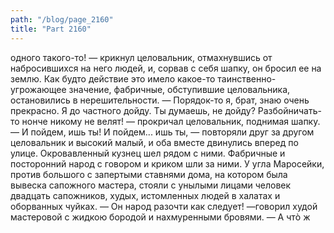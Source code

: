 ```yaml
---
path: "/blog/page_2160"
title: "Part 2160"
---
```


 одного такого-то! — крикнул целовальник, отмахнувшись от набросившихся на него людей, и, сорвав с себя шапку, он бросил ее на землю. Как будто действие это имело какое-то таинственно-угрожающее значение, фабричные, обступившие целовальника, остановились в нерешительности.
— Порядок-то я, брат, знаю очень прекрасно. Я до частного дойду. Ты думаешь, не дойду? Разбойничать-то нонче никому не велят! — прокричал целовальник, поднимая шапку.
— И пойдем, ишь ты! И пойдем... ишь ты, — повторяли друг за другом целовальник и высокий малый, и оба вместе двинулись вперед по улице. Окровавленный кузнец шел рядом с ними. Фабричные и посторонний народ с говором и криком шли за ними.
У угла Маросейки, против большого с запертыми ставнями дома, на котором была вывеска сапожного мастера, стояли с унылыми лицами человек двадцать сапожников, худых, истомленных людей в халатах и оборванных чуйках.
— Он народ разочти как следует! —говорил худой мастеровой с жидкою бородой и нахмуренными бровями. — А чтò ж 
